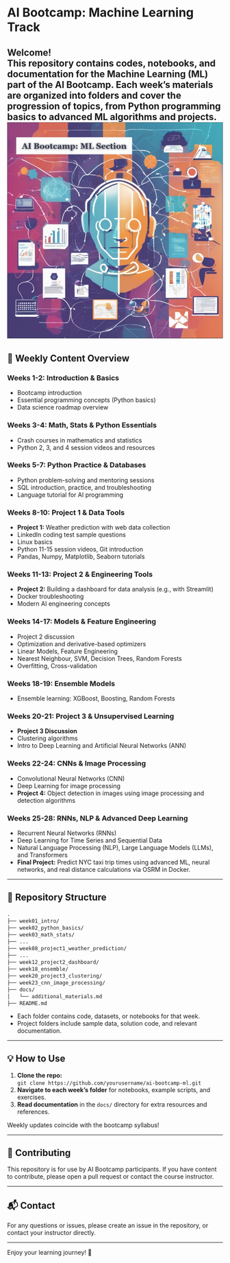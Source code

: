 
# AI Bootcamp: Machine Learning Track

Welcome!  
This repository contains codes, notebooks, and documentation for the Machine Learning (ML) part of the AI Bootcamp. Each week’s materials are organized into folders and cover the progression of topics, from Python programming basics to advanced ML algorithms and projects.
![alt text](./cover.jpeg)
---

## 📅 Weekly Content Overview

### Weeks 1-2: Introduction & Basics

- Bootcamp introduction
- Essential programming concepts (Python basics)
- Data science roadmap overview

### Weeks 3-4: Math, Stats & Python Essentials

- Crash courses in mathematics and statistics
- Python 2, 3, and 4 session videos and resources

### Weeks 5-7: Python Practice & Databases

- Python problem-solving and mentoring sessions
- SQL introduction, practice, and troubleshooting
- Language tutorial for AI programming

### Weeks 8-10: Project 1 & Data Tools

- **Project 1:** Weather prediction with web data collection
- LinkedIn coding test sample questions
- Linux basics
- Python 11-15 session videos, Git introduction
- Pandas, Numpy, Matplotlib, Seaborn tutorials

### Weeks 11-13: Project 2 & Engineering Tools

- **Project 2:** Building a dashboard for data analysis (e.g., with Streamlit)
- Docker troubleshooting
- Modern AI engineering concepts

### Weeks 14-17: Models & Feature Engineering

- Project 2 discussion
- Optimization and derivative-based optimizers
- Linear Models, Feature Engineering
- Nearest Neighbour, SVM, Decision Trees, Random Forests
- Overfitting, Cross-validation

### Weeks 18-19: Ensemble Models

- Ensemble learning: XGBoost, Boosting, Random Forests

### Weeks 20-21: Project 3 & Unsupervised Learning

- **Project 3 Discussion**
- Clustering algorithms
- Intro to Deep Learning and Artificial Neural Networks (ANN)

### Weeks 22-24: CNNs & Image Processing

- Convolutional Neural Networks (CNN)
- Deep Learning for image processing
- **Project 4:** Object detection in images using image processing and detection algorithms

### Weeks 25-28: RNNs, NLP & Advanced Deep Learning

- Recurrent Neural Networks (RNNs)
- Deep Learning for Time Series and Sequential Data
- Natural Language Processing (NLP), Large Language Models (LLMs), and Transformers
- **Final Project:** Predict NYC taxi trip times using advanced ML, neural networks, and real distance calculations via OSRM in Docker.

---

## 📁 Repository Structure

```
.
├── week01_intro/
├── week02_python_basics/
├── week03_math_stats/
├── ...
├── week08_project1_weather_prediction/
├── ...
├── week12_project2_dashboard/
├── week18_ensemble/
├── week20_project3_clustering/
├── week23_cnn_image_processing/
├── docs/
│   └── additional_materials.md
├── README.md
```

- Each folder contains code, datasets, or notebooks for that week.
- Project folders include sample data, solution code, and relevant documentation.

---

## 💡 How to Use

1. **Clone the repo:**  
   `git clone https://github.com/yourusername/ai-bootcamp-ml.git`
2. **Navigate to each week’s folder** for notebooks, example scripts, and exercises.
3. **Read documentation** in the `docs/` directory for extra resources and references.

Weekly updates coincide with the bootcamp syllabus!

---

## 🤝 Contributing

This repository is for use by AI Bootcamp participants. If you have content to contribute, please open a pull request or contact the course instructor.

---

## 📬 Contact

For any questions or issues, please create an issue in the repository, or contact your instructor directly.

---

Enjoy your learning journey! 🚀

